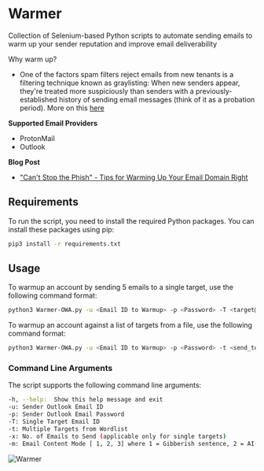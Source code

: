 # Warmer
Collection of Selenium-based Python scripts to automate sending emails to warm up your sender reputation and improve email deliverability

Why warm up? 
- One of the factors spam filters reject emails from new tenants is a filtering technique known as graylisting: When new senders appear, they're treated more suspiciously than senders with a previously-established history of sending email messages (think of it as a probation period). More on this [here](https://learn.microsoft.com/en-us/exchange/troubleshoot/email-delivery/ndr/fix-error-code-451-4-7-500-699-asxxx-in-exchange-online)

**Supported Email Providers**
- ProtonMail
- Outlook

**Blog Post**
- ["Can't Stop the Phish" - Tips for Warming Up Your Email Domain Right](https://whiteknightlabs.com/)

## Requirements
To run the script, you need to install the required Python packages. You can install these packages using pip:

```bash
pip3 install -r requirements.txt
```

## Usage
To warmup an account by sending 5 emails to a single target, use the following command format:

```bash
python3 Warmer-OWA.py -u <Email ID to Warmup> -p <Password> -T <target@contoso.com> -m 3 -x 5
```
To warmup an account against a list of targets from a file, use the following command format:

```bash
python3 Warmer-OWA.py -u <Email ID to Warmup> -p <Password> -t <send_to_list.txt> -m 3
```

### Command Line Arguments

The script supports the following command line arguments:

```bash
-h, --help:  Show this help message and exit
-u: Sender Outlook Email ID
-p: Sender Outlook Email Password
-T: Single Target Email ID
-t: Multiple Targets from Wordlist
-x: No. of Emails to Send (applicable only for single targets)
-m: Email Content Mode [ 1, 2, 3] where 1 = Gibberish sentence, 2 = AI-Generated, 3 = Randomly choose from pre-defined templates
```
![Warmer](https://user-images.githubusercontent.com/97109724/235449168-8e4d5399-c3a3-4e14-b4b7-7b4e0517a616.png)
